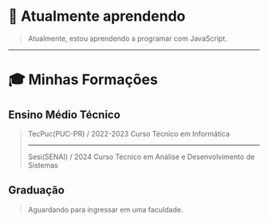 # 🌱 Atualmente aprendendo
> Atualmente, estou aprendendo a programar com JavaScript.
___

# 🎓 Minhas Formações
## Ensino Médio Técnico
> TecPuc(PUC-PR) / 2022-2023
> Curso Técnico em Informática
>
> ___ 
>
> Sesi(SENAI) / 2024
> Curso Técnico em Análise e Desenvolvimento de Sistemas
## Graduação
> Aguardando para ingressar em uma faculdade.

<!--
**LorenzoBordignon07/LorenzoBordignon07** is a ✨ _special_ ✨ repository because its `README.md` (this file) appears on your GitHub profile.

Here are some ideas to get you started:

- 🔭 I’m currently working on ...
- 🌱 I’m currently learning ...
- 👯 I’m looking to collaborate on ...
- 🤔 I’m looking for help with ...
- 💬 Ask me about ...
- 📫 How to reach me: ...
- 😄 Pronouns: ...
- ⚡ Fun fact: ...
-->
